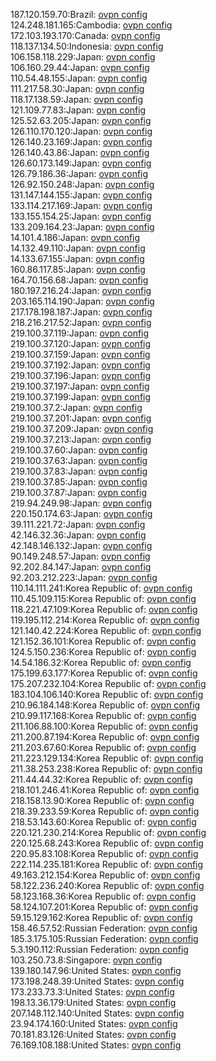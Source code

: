 187.120.159.70:Brazil: [ovpn config](vpn/187_120_159_70.ovpn)  
124.248.181.165:Cambodia: [ovpn config](vpn/124_248_181_165.ovpn)  
172.103.193.170:Canada: [ovpn config](vpn/172_103_193_170.ovpn)  
118.137.134.50:Indonesia: [ovpn config](vpn/118_137_134_50.ovpn)  
106.158.118.229:Japan: [ovpn config](vpn/106_158_118_229.ovpn)  
106.160.29.44:Japan: [ovpn config](vpn/106_160_29_44.ovpn)  
110.54.48.155:Japan: [ovpn config](vpn/110_54_48_155.ovpn)  
111.217.58.30:Japan: [ovpn config](vpn/111_217_58_30.ovpn)  
118.17.138.59:Japan: [ovpn config](vpn/118_17_138_59.ovpn)  
121.109.77.83:Japan: [ovpn config](vpn/121_109_77_83.ovpn)  
125.52.63.205:Japan: [ovpn config](vpn/125_52_63_205.ovpn)  
126.110.170.120:Japan: [ovpn config](vpn/126_110_170_120.ovpn)  
126.140.23.169:Japan: [ovpn config](vpn/126_140_23_169.ovpn)  
126.140.43.86:Japan: [ovpn config](vpn/126_140_43_86.ovpn)  
126.60.173.149:Japan: [ovpn config](vpn/126_60_173_149.ovpn)  
126.79.186.36:Japan: [ovpn config](vpn/126_79_186_36.ovpn)  
126.92.150.248:Japan: [ovpn config](vpn/126_92_150_248.ovpn)  
131.147.144.155:Japan: [ovpn config](vpn/131_147_144_155.ovpn)  
133.114.217.169:Japan: [ovpn config](vpn/133_114_217_169.ovpn)  
133.155.154.25:Japan: [ovpn config](vpn/133_155_154_25.ovpn)  
133.209.164.23:Japan: [ovpn config](vpn/133_209_164_23.ovpn)  
14.101.4.186:Japan: [ovpn config](vpn/14_101_4_186.ovpn)  
14.132.49.110:Japan: [ovpn config](vpn/14_132_49_110.ovpn)  
14.133.67.155:Japan: [ovpn config](vpn/14_133_67_155.ovpn)  
160.86.117.85:Japan: [ovpn config](vpn/160_86_117_85.ovpn)  
164.70.156.68:Japan: [ovpn config](vpn/164_70_156_68.ovpn)  
180.197.216.24:Japan: [ovpn config](vpn/180_197_216_24.ovpn)  
203.165.114.190:Japan: [ovpn config](vpn/203_165_114_190.ovpn)  
217.178.198.187:Japan: [ovpn config](vpn/217_178_198_187.ovpn)  
218.216.217.52:Japan: [ovpn config](vpn/218_216_217_52.ovpn)  
219.100.37.119:Japan: [ovpn config](vpn/219_100_37_119.ovpn)  
219.100.37.120:Japan: [ovpn config](vpn/219_100_37_120.ovpn)  
219.100.37.159:Japan: [ovpn config](vpn/219_100_37_159.ovpn)  
219.100.37.192:Japan: [ovpn config](vpn/219_100_37_192.ovpn)  
219.100.37.196:Japan: [ovpn config](vpn/219_100_37_196.ovpn)  
219.100.37.197:Japan: [ovpn config](vpn/219_100_37_197.ovpn)  
219.100.37.199:Japan: [ovpn config](vpn/219_100_37_199.ovpn)  
219.100.37.2:Japan: [ovpn config](vpn/219_100_37_2.ovpn)  
219.100.37.201:Japan: [ovpn config](vpn/219_100_37_201.ovpn)  
219.100.37.209:Japan: [ovpn config](vpn/219_100_37_209.ovpn)  
219.100.37.213:Japan: [ovpn config](vpn/219_100_37_213.ovpn)  
219.100.37.60:Japan: [ovpn config](vpn/219_100_37_60.ovpn)  
219.100.37.63:Japan: [ovpn config](vpn/219_100_37_63.ovpn)  
219.100.37.83:Japan: [ovpn config](vpn/219_100_37_83.ovpn)  
219.100.37.85:Japan: [ovpn config](vpn/219_100_37_85.ovpn)  
219.100.37.87:Japan: [ovpn config](vpn/219_100_37_87.ovpn)  
219.94.249.98:Japan: [ovpn config](vpn/219_94_249_98.ovpn)  
220.150.174.63:Japan: [ovpn config](vpn/220_150_174_63.ovpn)  
39.111.221.72:Japan: [ovpn config](vpn/39_111_221_72.ovpn)  
42.146.32.36:Japan: [ovpn config](vpn/42_146_32_36.ovpn)  
42.148.146.132:Japan: [ovpn config](vpn/42_148_146_132.ovpn)  
90.149.248.57:Japan: [ovpn config](vpn/90_149_248_57.ovpn)  
92.202.84.147:Japan: [ovpn config](vpn/92_202_84_147.ovpn)  
92.203.212.223:Japan: [ovpn config](vpn/92_203_212_223.ovpn)  
110.14.111.241:Korea Republic of: [ovpn config](vpn/110_14_111_241.ovpn)  
110.45.109.115:Korea Republic of: [ovpn config](vpn/110_45_109_115.ovpn)  
118.221.47.109:Korea Republic of: [ovpn config](vpn/118_221_47_109.ovpn)  
119.195.112.214:Korea Republic of: [ovpn config](vpn/119_195_112_214.ovpn)  
121.140.42.224:Korea Republic of: [ovpn config](vpn/121_140_42_224.ovpn)  
121.152.36.101:Korea Republic of: [ovpn config](vpn/121_152_36_101.ovpn)  
124.5.150.236:Korea Republic of: [ovpn config](vpn/124_5_150_236.ovpn)  
14.54.186.32:Korea Republic of: [ovpn config](vpn/14_54_186_32.ovpn)  
175.199.63.177:Korea Republic of: [ovpn config](vpn/175_199_63_177.ovpn)  
175.207.232.104:Korea Republic of: [ovpn config](vpn/175_207_232_104.ovpn)  
183.104.106.140:Korea Republic of: [ovpn config](vpn/183_104_106_140.ovpn)  
210.96.184.148:Korea Republic of: [ovpn config](vpn/210_96_184_148.ovpn)  
210.99.117.168:Korea Republic of: [ovpn config](vpn/210_99_117_168.ovpn)  
211.106.88.100:Korea Republic of: [ovpn config](vpn/211_106_88_100.ovpn)  
211.200.87.194:Korea Republic of: [ovpn config](vpn/211_200_87_194.ovpn)  
211.203.67.60:Korea Republic of: [ovpn config](vpn/211_203_67_60.ovpn)  
211.223.129.134:Korea Republic of: [ovpn config](vpn/211_223_129_134.ovpn)  
211.38.253.238:Korea Republic of: [ovpn config](vpn/211_38_253_238.ovpn)  
211.44.44.32:Korea Republic of: [ovpn config](vpn/211_44_44_32.ovpn)  
218.101.246.41:Korea Republic of: [ovpn config](vpn/218_101_246_41.ovpn)  
218.158.13.90:Korea Republic of: [ovpn config](vpn/218_158_13_90.ovpn)  
218.39.233.59:Korea Republic of: [ovpn config](vpn/218_39_233_59.ovpn)  
218.53.143.60:Korea Republic of: [ovpn config](vpn/218_53_143_60.ovpn)  
220.121.230.214:Korea Republic of: [ovpn config](vpn/220_121_230_214.ovpn)  
220.125.68.243:Korea Republic of: [ovpn config](vpn/220_125_68_243.ovpn)  
220.95.83.108:Korea Republic of: [ovpn config](vpn/220_95_83_108.ovpn)  
222.114.235.181:Korea Republic of: [ovpn config](vpn/222_114_235_181.ovpn)  
49.163.212.154:Korea Republic of: [ovpn config](vpn/49_163_212_154.ovpn)  
58.122.236.240:Korea Republic of: [ovpn config](vpn/58_122_236_240.ovpn)  
58.123.168.36:Korea Republic of: [ovpn config](vpn/58_123_168_36.ovpn)  
58.124.107.201:Korea Republic of: [ovpn config](vpn/58_124_107_201.ovpn)  
59.15.129.162:Korea Republic of: [ovpn config](vpn/59_15_129_162.ovpn)  
158.46.57.52:Russian Federation: [ovpn config](vpn/158_46_57_52.ovpn)  
185.3.175.105:Russian Federation: [ovpn config](vpn/185_3_175_105.ovpn)  
5.3.190.112:Russian Federation: [ovpn config](vpn/5_3_190_112.ovpn)  
103.250.73.8:Singapore: [ovpn config](vpn/103_250_73_8.ovpn)  
139.180.147.96:United States: [ovpn config](vpn/139_180_147_96.ovpn)  
173.198.248.39:United States: [ovpn config](vpn/173_198_248_39.ovpn)  
173.233.73.3:United States: [ovpn config](vpn/173_233_73_3.ovpn)  
198.13.36.179:United States: [ovpn config](vpn/198_13_36_179.ovpn)  
207.148.112.140:United States: [ovpn config](vpn/207_148_112_140.ovpn)  
23.94.174.160:United States: [ovpn config](vpn/23_94_174_160.ovpn)  
70.181.83.126:United States: [ovpn config](vpn/70_181_83_126.ovpn)  
76.169.108.188:United States: [ovpn config](vpn/76_169_108_188.ovpn)  
